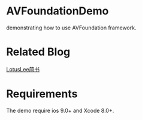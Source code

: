# AVFoundationDemo
demonstrating how to use AVFoundation framework.

# Related Blog
[LotusLee简书](http://www.jianshu.com/u/a33f9947dace)

# Requirements
The demo require ios 9.0+ and Xcode 8.0+.
